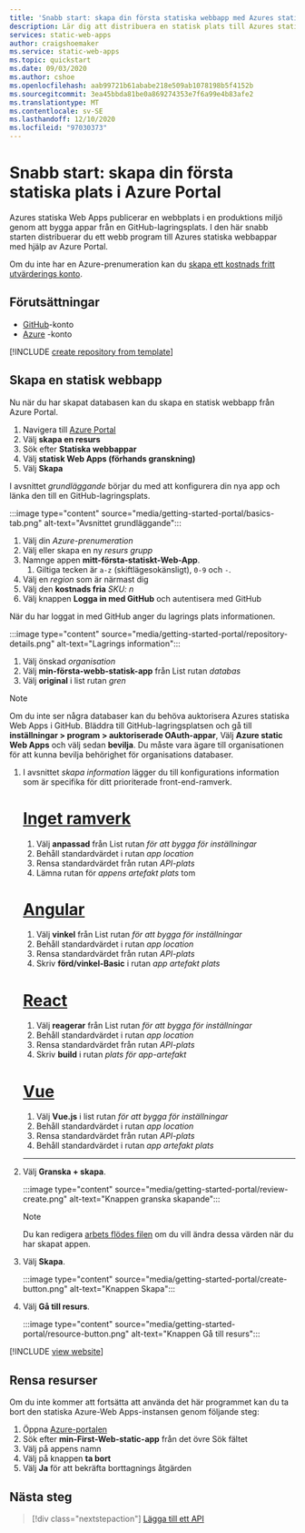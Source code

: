```yaml
---
title: 'Snabb start: skapa din första statiska webbapp med Azures statiska Web Apps med hjälp av Azure Portal'
description: Lär dig att distribuera en statisk plats till Azures statiska Web Apps med Azure Portal.
services: static-web-apps
author: craigshoemaker
ms.service: static-web-apps
ms.topic: quickstart
ms.date: 09/03/2020
ms.author: cshoe
ms.openlocfilehash: aab99721b61ababe218e509ab1078198b5f4152b
ms.sourcegitcommit: 3ea45bbda81be0a869274353e7f6a99e4b83afe2
ms.translationtype: MT
ms.contentlocale: sv-SE
ms.lasthandoff: 12/10/2020
ms.locfileid: "97030373"
---
```

# <a name="quickstart-building-your-first-static-site-in-the-azure-portal"></a>Snabb start: skapa din första statiska plats i Azure Portal

Azures statiska Web Apps publicerar en webbplats i en produktions miljö genom att bygga appar från en GitHub-lagringsplats. I den här snabb starten distribuerar du ett webb program till Azures statiska webbappar med hjälp av Azure Portal.

Om du inte har en Azure-prenumeration kan du [skapa ett kostnads fritt utvärderings konto](https://azure.microsoft.com/free).

## <a name="prerequisites"></a>Förutsättningar

- [GitHub](https://github.com)-konto
- [Azure](https://portal.azure.com) -konto

[!INCLUDE [create repository from template](../../includes/static-web-apps-get-started-create-repo.md)]

## <a name="create-a-static-web-app"></a>Skapa en statisk webbapp

Nu när du har skapat databasen kan du skapa en statisk webbapp från Azure Portal.

1. Navigera till [Azure Portal](https://portal.azure.com)
1. Välj **skapa en resurs**
1. Sök efter **Statiska webbappar**
1. Välj **statisk Web Apps (förhands granskning)**
1. Välj **Skapa**

I avsnittet _grundläggande_ börjar du med att konfigurera din nya app och länka den till en GitHub-lagringsplats.

:::image type="content" source="media/getting-started-portal/basics-tab.png" alt-text="Avsnittet grundläggande":::

1. Välj din _Azure-prenumeration_
1. Välj eller skapa en ny _resurs grupp_
1. Namnge appen **mitt-första-statiskt-Web-App**.
      1. Giltiga tecken är `a-z` (skiftlägesokänsligt), `0-9` och `-`.
1. Välj en _region_ som är närmast dig
1. Välj den **kostnads fria** _SKU: n_
1. Välj knappen **Logga in med GitHub** och autentisera med GitHub

När du har loggat in med GitHub anger du lagrings plats informationen.

:::image type="content" source="media/getting-started-portal/repository-details.png" alt-text="Lagrings information":::

1. Välj önskad _organisation_
1. Välj **min-första-webb-statisk-app** från List rutan _databas_
1. Välj **original** i list rutan _gren_

> [!NOTE]
> Om du inte ser några databaser kan du behöva auktorisera Azures statiska Web Apps i GitHub. Bläddra till GitHub-lagringsplatsen och gå till **inställningar > program > auktoriserade OAuth-appar**, Välj **Azure static Web Apps** och välj sedan **bevilja**. Du måste vara ägare till organisationen för att kunna bevilja behörighet för organisations databaser.

1. I avsnittet _skapa information_ lägger du till konfigurations information som är specifika för ditt prioriterade front-end-ramverk.

    # <a name="no-framework"></a>[Inget ramverk](#tab/vanilla-javascript)

    1. Välj **anpassad** från List rutan _för att bygga för inställningar_
    1. Behåll standardvärdet i rutan _app location_
    1. Rensa standardvärdet från rutan _API-plats_
    1. Lämna rutan för _appens artefakt plats_ tom

    # <a name="angular"></a>[Angular](#tab/angular)

    1. Välj **vinkel** från List rutan _för att bygga för inställningar_
    1. Behåll standardvärdet i rutan _app location_
    1. Rensa standardvärdet från rutan _API-plats_
    1. Skriv **förd/vinkel-Basic** i rutan _app artefakt plats_

    # <a name="react"></a>[React](#tab/react)

    1. Välj **reagerar** från List rutan _för att bygga för inställningar_
    1. Behåll standardvärdet i rutan _app location_
    1. Rensa standardvärdet från rutan _API-plats_
    1. Skriv **build** i rutan _plats för app-artefakt_

    # <a name="vue"></a>[Vue](#tab/vue)

    1. Välj **Vue.js** i list rutan _för att bygga för inställningar_
    1. Behåll standardvärdet i rutan _app location_
    1. Rensa standardvärdet från rutan _API-plats_
    1. Behåll standardvärdet i rutan _app artefakt plats_

    ---

1. Välj **Granska + skapa**.

    :::image type="content" source="media/getting-started-portal/review-create.png" alt-text="Knappen granska skapande":::

    > [!NOTE]
    > Du kan redigera [arbets flödes filen](github-actions-workflow.md) om du vill ändra dessa värden när du har skapat appen.

1. Välj **Skapa**.

    :::image type="content" source="media/getting-started-portal/create-button.png" alt-text="Knappen Skapa":::

1. Välj **Gå till resurs**.

    :::image type="content" source="media/getting-started-portal/resource-button.png" alt-text="Knappen Gå till resurs":::

[!INCLUDE [view website](../../includes/static-web-apps-get-started-view-website.md)]

## <a name="clean-up-resources"></a>Rensa resurser

Om du inte kommer att fortsätta att använda det här programmet kan du ta bort den statiska Azure-Web Apps-instansen genom följande steg:

1. Öppna [Azure-portalen](https://portal.azure.com)
1. Sök efter **min-First-Web-static-app** från det övre Sök fältet
1. Välj på appens namn
1. Välj på knappen **ta bort**
1. Välj **Ja** för att bekräfta borttagnings åtgärden

## <a name="next-steps"></a>Nästa steg

> [!div class="nextstepaction"]
> [Lägga till ett API](add-api.md)
